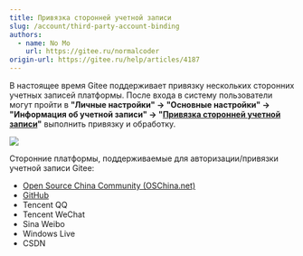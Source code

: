 ```yaml
---
title: Привязка сторонней учетной записи
slug: /account/third-party-account-binding
authors:
  - name: No Mo
    url: https://gitee.ru/normalcoder
origin-url: https://gitee.ru/help/articles/4187
---
```


В настоящее время Gitee поддерживает привязку нескольких сторонних учетных записей платформы. После входа в систему пользователи могут пройти в
 **"Личные настройки" -> "Основные настройки" -> "Информация об учетной записи" -> "[Привязка сторонней учетной записи](https://gitee.ru/profile)"** выполнить привязку и обработку.

![](%E7%AC%AC%E4%B8%89%E6%96%B9%E8%B4%A6%E5%8F%B7%E7%BB%91%E5%AE%9A.assets/image.png)

Сторонние платформы, поддерживаемые для авторизации/привязки учетной записи Gitee:

- [Open Source China Community (OSChina.net)](https://oschina.net)
- [GitHub](https://github.com)
- Tencent QQ
- Tencent WeChat
- Sina Weibo
- Windows Live
- CSDN